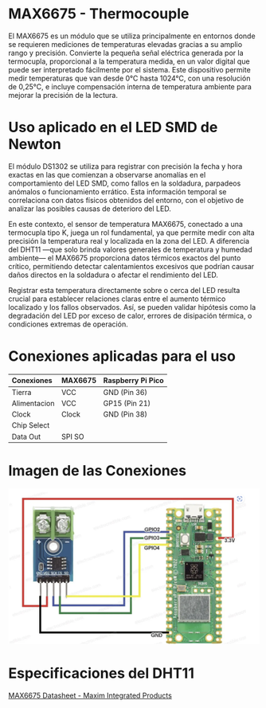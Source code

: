 # MAX6675 - Thermocouple 

El MAX6675 es un módulo que se utiliza principalmente en entornos donde se requieren mediciones de temperaturas elevadas gracias a su amplio rango y precisión. Convierte la pequeña señal eléctrica generada por la termocupla, proporcional a la temperatura medida, en un valor digital que puede ser interpretado fácilmente por el sistema. Este dispositivo permite medir temperaturas que van desde 0°C hasta 1024°C, con una resolución de 0,25°C, e incluye compensación interna de temperatura ambiente para mejorar la precisión de la lectura. 

# Uso aplicado en el LED SMD de Newton

El módulo DS1302 se utiliza para registrar con precisión la fecha y hora exactas en las que comienzan a observarse anomalías en el comportamiento del LED SMD, como fallos en la soldadura, parpadeos anómalos o funcionamiento errático. Esta información temporal se correlaciona con datos físicos obtenidos del entorno, con el objetivo de analizar las posibles causas de deterioro del LED.

En este contexto, el sensor de temperatura MAX6675, conectado a una termocupla tipo K, juega un rol fundamental, ya que permite medir con alta precisión la temperatura real y localizada en la zona del LED. A diferencia del DHT11 —que solo brinda valores generales de temperatura y humedad ambiente— el MAX6675 proporciona datos térmicos exactos del punto crítico, permitiendo detectar calentamientos excesivos que podrían causar daños directos en la soldadura o afectar el rendimiento del LED.

Registrar esta temperatura directamente sobre o cerca del LED resulta crucial para establecer relaciones claras entre el aumento térmico localizado y los fallos observados. Así, se pueden validar hipótesis como la degradación del LED por exceso de calor, errores de disipación térmica, o condiciones extremas de operación.

# Conexiones aplicadas para el uso 

| Conexiones | MAX6675       | Raspberry Pi Pico |
|:------------|:-------------|:-----------------|
| Tierra | VCC     | GND (Pin 36)       |
| Alimentacion       | VCC | GP15 (Pin 21)      |
| Clock      | Clock  | GND (Pin 38)       |
| Chip Select | 
| Data Out | SPI SO |

# Imagen de las Conexiones

![](img/Conexiones%20Raspberry%20y%20MAX6675.png)

# Especificaciones del DHT11

[MAX6675 Datasheet - Maxim Integrated Products ](https://www.alldatasheet.com/datasheet-pdf/view/73692/MAXIM/MAX6675.html)